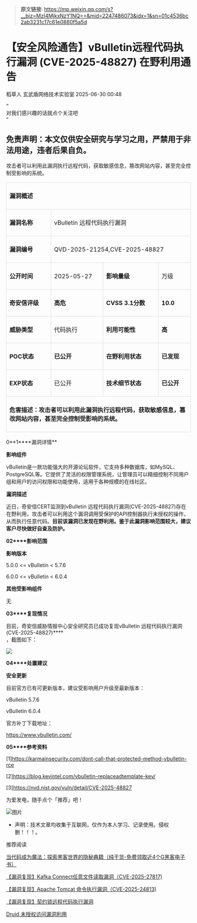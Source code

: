 > **原文链接**: https://mp.weixin.qq.com/s?__biz=MzI4MjkxNzY1NQ==&mid=2247486073&idx=1&sn=01c4536bc2ab3231c17c61e0880f5a5d

#  【安全风险通告】vBulletin远程代码执行漏洞 (CVE-2025-48827) 在野利用通告  
稻草人  玄武盾网络技术实验室   2025-06-30 00:48  
  
“  
对我们感兴趣的话就点个关注吧  
”  
  
## 免责声明：本文仅供安全研究与学习之用，严禁用于非法用途，违者后果自负。  
  
  
攻击者可以利用此漏洞执行远程代码，获取敏感信息，篡改网站内容，甚至完全控制受影响的系统。  
<table><tbody><tr style="box-sizing: border-box;"><td colspan="4" data-colwidth="136,157,169,95" style="box-sizing: border-box;padding: 8px;line-height: 1.5;vertical-align: top;border: 1px solid rgb(221, 221, 221);"><p style="box-sizing: border-box;margin: 16px 0px;"><strong style="box-sizing: border-box;font-weight: 700;"><span leaf="">漏洞概述</span></strong></p></td></tr><tr style="box-sizing: border-box;"><td data-colwidth="136" width="136" style="box-sizing: border-box;padding: 8px;line-height: 1.5;vertical-align: top;border: 1px solid rgb(221, 221, 221);"><p style="box-sizing: border-box;margin: 16px 0px;"><strong style="box-sizing: border-box;font-weight: 700;"><span leaf="">漏洞名称</span></strong></p></td><td colspan="3" data-colwidth="157,169,95" style="box-sizing: border-box;padding: 8px;line-height: 1.5;vertical-align: top;border: 1px solid rgb(221, 221, 221);"><p style="box-sizing: border-box;margin: 16px 0px;"><span leaf="">vBulletin 远程代码执行漏洞</span></p></td></tr><tr style="box-sizing: border-box;"><td data-colwidth="136" width="136" style="box-sizing: border-box;padding: 8px;line-height: 1.5;vertical-align: top;border: 1px solid rgb(221, 221, 221);"><p style="box-sizing: border-box;margin: 16px 0px;"><strong style="box-sizing: border-box;font-weight: 700;"><span leaf="">漏洞编号</span></strong></p></td><td colspan="3" data-colwidth="157,169,95" style="box-sizing: border-box;padding: 8px;line-height: 1.5;vertical-align: top;border: 1px solid rgb(221, 221, 221);"><p style="box-sizing: border-box;margin: 16px 0px;"><span leaf="">QVD-2025-21254,CVE-2025-48827</span></p></td></tr><tr style="box-sizing: border-box;"><td data-colwidth="136" width="136" style="box-sizing: border-box;padding: 8px;line-height: 1.5;vertical-align: top;border: 1px solid rgb(221, 221, 221);"><p style="box-sizing: border-box;margin: 16px 0px;"><strong style="box-sizing: border-box;font-weight: 700;"><span leaf="">公开时间</span></strong></p></td><td data-colwidth="157" width="157" style="box-sizing: border-box;padding: 8px;line-height: 1.5;vertical-align: top;border: 1px solid rgb(221, 221, 221);"><p style="box-sizing: border-box;margin: 16px 0px;"><span leaf="">2025-05-27</span></p></td><td data-colwidth="169" width="169" style="box-sizing: border-box;padding: 8px;line-height: 1.5;vertical-align: top;border: 1px solid rgb(221, 221, 221);"><p style="box-sizing: border-box;margin: 16px 0px;"><strong style="box-sizing: border-box;font-weight: 700;"><span leaf="">影响量级</span></strong></p></td><td data-colwidth="95" width="95" style="box-sizing: border-box;padding: 8px;line-height: 1.5;vertical-align: top;border: 1px solid rgb(221, 221, 221);"><p style="box-sizing: border-box;margin: 16px 0px;"><span leaf="">万级</span></p></td></tr><tr style="box-sizing: border-box;"><td data-colwidth="136" width="136" style="box-sizing: border-box;padding: 8px;line-height: 1.5;vertical-align: top;border: 1px solid rgb(221, 221, 221);"><p style="box-sizing: border-box;margin: 16px 0px;"><strong style="box-sizing: border-box;font-weight: 700;"><span leaf="">奇安信评级</span></strong></p></td><td data-colwidth="157" width="157" style="box-sizing: border-box;padding: 8px;line-height: 1.5;vertical-align: top;border: 1px solid rgb(221, 221, 221);"><p style="box-sizing: border-box;margin: 16px 0px;"><strong style="box-sizing: border-box;font-weight: 700;"><span leaf="">高危</span></strong></p></td><td data-colwidth="169" width="169" style="box-sizing: border-box;padding: 8px;line-height: 1.5;vertical-align: top;border: 1px solid rgb(221, 221, 221);"><p style="box-sizing: border-box;margin: 16px 0px;"><strong style="box-sizing: border-box;font-weight: 700;"><strong style="box-sizing: border-box;font-weight: 700;"><span leaf="">CVSS 3.1分数</span></strong></strong></p></td><td data-colwidth="95" width="95" style="box-sizing: border-box;padding: 8px;line-height: 1.5;vertical-align: top;border: 1px solid rgb(221, 221, 221);"><p style="box-sizing: border-box;margin: 16px 0px;"><strong style="box-sizing: border-box;font-weight: 700;"><span leaf="">10.0</span></strong></p></td></tr><tr style="box-sizing: border-box;"><td data-colwidth="136" width="136" style="box-sizing: border-box;padding: 8px;line-height: 1.5;vertical-align: top;border: 1px solid rgb(221, 221, 221);"><p style="box-sizing: border-box;margin: 16px 0px;"><strong style="box-sizing: border-box;font-weight: 700;"><span leaf="">威胁类型</span></strong><strong style="box-sizing: border-box;font-weight: 700;"></strong></p></td><td data-colwidth="157" width="157" style="box-sizing: border-box;padding: 8px;line-height: 1.5;vertical-align: top;border: 1px solid rgb(221, 221, 221);"><p style="box-sizing: border-box;margin: 16px 0px;"><span leaf="">代码执行</span></p></td><td data-colwidth="169" width="169" style="box-sizing: border-box;padding: 8px;line-height: 1.5;vertical-align: top;border: 1px solid rgb(221, 221, 221);"><p style="box-sizing: border-box;margin: 16px 0px;"><strong style="box-sizing: border-box;font-weight: 700;"><span leaf="">利用可能性</span></strong></p></td><td data-colwidth="95" width="95" style="box-sizing: border-box;padding: 8px;line-height: 1.5;vertical-align: top;border: 1px solid rgb(221, 221, 221);"><p style="box-sizing: border-box;margin: 16px 0px;"><strong style="box-sizing: border-box;font-weight: 700;"><span leaf="">高</span></strong></p></td></tr><tr style="box-sizing: border-box;"><td data-colwidth="136" width="136" style="box-sizing: border-box;padding: 8px;line-height: 1.5;vertical-align: top;border: 1px solid rgb(221, 221, 221);"><p style="box-sizing: border-box;margin: 16px 0px;"><strong style="box-sizing: border-box;font-weight: 700;"><span leaf="">POC状态</span></strong></p></td><td data-colwidth="157" width="157" style="box-sizing: border-box;padding: 8px;line-height: 1.5;vertical-align: top;border: 1px solid rgb(221, 221, 221);"><p style="box-sizing: border-box;margin: 16px 0px;"><strong style="box-sizing: border-box;font-weight: 700;"><span leaf="">已公开</span></strong><strong style="box-sizing: border-box;font-weight: 700;"></strong></p></td><td data-colwidth="169" width="169" style="box-sizing: border-box;padding: 8px;line-height: 1.5;vertical-align: top;border: 1px solid rgb(221, 221, 221);"><p style="box-sizing: border-box;margin: 16px 0px;"><strong style="box-sizing: border-box;font-weight: 700;"><span leaf="">在野利用状态</span></strong></p></td><td data-colwidth="95" width="95" style="box-sizing: border-box;padding: 8px;line-height: 1.5;vertical-align: top;border: 1px solid rgb(221, 221, 221);"><p style="box-sizing: border-box;margin: 16px 0px;"><strong style="box-sizing: border-box;font-weight: 700;"><span leaf="">已发现</span></strong></p></td></tr><tr style="box-sizing: border-box;"><td data-colwidth="136" width="136" style="box-sizing: border-box;padding: 8px;line-height: 1.5;vertical-align: top;border: 1px solid rgb(221, 221, 221);"><p style="box-sizing: border-box;margin: 16px 0px;"><strong style="box-sizing: border-box;font-weight: 700;"><span leaf="">EXP状态</span></strong></p></td><td data-colwidth="157" width="157" style="box-sizing: border-box;padding: 8px;line-height: 1.5;vertical-align: top;border: 1px solid rgb(221, 221, 221);"><p style="box-sizing: border-box;margin: 16px 0px;"><span leaf="">已公开</span></p></td><td data-colwidth="169" width="169" style="box-sizing: border-box;padding: 8px;line-height: 1.5;vertical-align: top;border: 1px solid rgb(221, 221, 221);"><p style="box-sizing: border-box;margin: 16px 0px;"><strong style="box-sizing: border-box;font-weight: 700;"><span leaf="">技术细节状态</span></strong></p></td><td data-colwidth="95" width="95" style="box-sizing: border-box;padding: 8px;line-height: 1.5;vertical-align: top;border: 1px solid rgb(221, 221, 221);"><p style="box-sizing: border-box;margin: 16px 0px;"><strong style="box-sizing: border-box;font-weight: 700;"><span leaf="">已公开</span></strong><strong style="box-sizing: border-box;font-weight: 700;"></strong><strong style="box-sizing: border-box;font-weight: 700;"></strong></p></td></tr><tr style="box-sizing: border-box;"><td colspan="4" data-colwidth="136,157,169,95" style="box-sizing: border-box;padding: 8px;line-height: 1.5;vertical-align: top;border: 1px solid rgb(221, 221, 221);"><p style="box-sizing: border-box;margin: 16px 0px;background-color: transparent;font-size: 16px;"><strong style="box-sizing: border-box;font-weight: 700;"><span leaf="">危害描述：攻击者可以利用此漏洞执行远程代码，获取敏感信息，篡改网站内容，甚至完全控制受影响的系统。</span></strong></p></td></tr></tbody></table>  
0**1****漏洞详情**  
  
**影响组件**  
  
vBulletin是一款功能强大的开源论坛软件，它支持多种数据库，如MySQL、PostgreSQL等。它提供了灵活的权限管理系统，让管理员可以精细控制不同用户组和用户的访问权限和功能使用，适用于各种规模的在线社区。  
  
**漏洞描述**  
  
近日，奇安信CERT监测到vBulletin 远程代码执行漏洞(CVE-2025-48827)存在在野利用，攻击者可以利用这个漏洞调用受保护的API控制器执行未授权的操作，从而执行任意代码。**目前该漏洞已发现在野利用。****鉴于此漏洞影响范围较大，建议客户尽快做好自查及防护。******  
  
**02****影响范围**  
  
**影响版本**  
  
5.0.0 <= vBulletin < 5.7.6  
  
6.0.0 <= vBulletin < 6.0.4  
  
**其他受影响组件**  
  
无  
  
**03****复现情况**  
  
目前，奇安信威胁情报中心安全研究员已成功复现vBulletin 远程代码执行漏洞(CVE-2025-48827)****  
，截图如下：  
  
![](https://mmbiz.qpic.cn/mmbiz_png/UM0M1icqlo0lusPEuhYaL7UH7kOiaSwFO13cCRywdRpyNanO8dKvrkZBqItCALvKJJyqZJMhuZsEoYooxnMcUfPQ/640?wx_fmt=png&from=appmsg "")  
  
**04****处置建议**  
  
**安全更新**  
  
目前官方已有可更新版本，建议受影响用户升级至最新版本：  
  
vBulletin 5.7.6  
  
vBulletin 6.0.4  
  
官方补丁下载地址：  
  
https://www.vbulletin.com/  
  
**05****参考资料**  
  
[1]https://karmainsecurity.com/dont-call-that-protected-method-vbulletin-rce  
  
[2]https://blog.kevintel.com/vbulletin-replaceadtemplate-kev/  
  
[3]https://nvd.nist.gov/vuln/detail/CVE-2025-48827  
  
  
为爱发电，随手点个「推荐」吧！  
  
![图片](https://mmbiz.qpic.cn/mmbiz_png/UM0M1icqlo0knIjq7rj7rsX0r4Rf2CDQylx0IjMfpPM93icE9AGx28bqwDRau5EkcWpK6WBAG5zGDS41wkfcvJiaA/640?wx_fmt=other&wxfrom=5&wx_lazy=1&wx_co=1&tp=webp "")  
  
* 声明：技术文章均收集于互联网，仅作为本人学习、记录使用。侵权删！！！。  
  
推荐阅读  
  
[当代码成为魔法：探索黑客世界的隐秘典籍（纯干货-免费领取近4个G黑客电子书）](https://mp.weixin.qq.com/s?__biz=MzI4MjkxNzY1NQ==&mid=2247485923&idx=1&sn=49f7d92bd0141f2bc4fb6a7df85a380b&scene=21#wechat_redirect)  
  
  
[【漏洞复现】Kafka Connect任意文件读取漏洞（CVE-2025-27817)](https://mp.weixin.qq.com/s?__biz=MzI4MjkxNzY1NQ==&mid=2247485966&idx=1&sn=502623af4e680d22ab43973a413eee69&scene=21#wechat_redirect)  
  
  
[【漏洞复现】Apache Tomcat 命令执行漏洞（CVE-2025-24813)](https://mp.weixin.qq.com/s?__biz=MzI4MjkxNzY1NQ==&mid=2247485985&idx=1&sn=77e197ee7c913ad96cdc2f038191fd99&scene=21#wechat_redirect)  
  
  
[【漏洞复现】契约锁远程代码执行漏洞](https://mp.weixin.qq.com/s?__biz=MzI4MjkxNzY1NQ==&mid=2247485905&idx=1&sn=bde9c0b7742a30ff31614872d63a3cbd&scene=21#wechat_redirect)  
  
  
[Druid 未授权访问漏洞利用](https://mp.weixin.qq.com/s?__biz=MzI4MjkxNzY1NQ==&mid=2247485889&idx=1&sn=788d9f48d88c8576ed24cd7d5efd0136&scene=21#wechat_redirect)  
  
  
